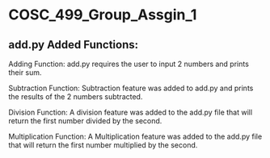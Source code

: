 # COSC_499_Group_Assgin_1

## add.py Added Functions:

Adding Function:
add.py requires the user to input 2 numbers and prints their sum. 

Subtraction Function:
Subtraction feature was added to add.py and prints the results of the 2 numbers subtracted.

Division Function:
A division feature was added to the add.py file that will return the first number divided by the second.

Multiplication Function:
A Multiplication feature was added to the add.py file that will return the first number multiplied by the second.
